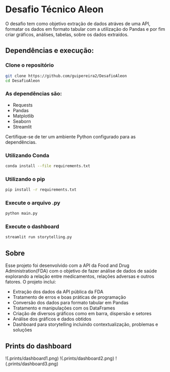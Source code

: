 # Desafio Técnico Aleon

O desafio tem como objetivo extração de dados atráves de uma API, formatar os dados em formato tabular com a utilização do Pandas e por fim criar gráficos, análises, tabelas, sobre os dados extraídos.

## Dependências e execução: 

### Clone o repositório
```bash 
git clone https://github.com/guipereira2/DesafioAleon
cd DesafioAleon
```
### As dependências são: 

- Requests
- Pandas
- Matplotlib
- Seaborn
- Streamlit

Certifique-se de ter um ambiente Python configurado para as dependências.

### Utilizando Conda 
```bash
conda install --file requirements.txt
```
### Utilizando o pip  
```bash
pip install -r requirements.txt
```

### Execute o arquivo .py 
```bash
python main.py
```

### Execute o dashboard
```bash
streamlit run storytelling.py
```

## Sobre 

Esse projeto foi desenvolvido com a API da Food and Drug Administration(FDA) com o objetivo de fazer análise de dados de saúde explorando a relação entre medicamentos, relações adversas e outros fatores. 
O projeto inclui: 

- Extração dos dados da API pública da FDA
- Tratamento de erros e boas práticas de programação
- Conversão dos dados para formato tabular em Pandas
- Tratamento e manipulações com os DataFrames
- Criação de diversos gráficos como em barra, dispersão e setores
- Análise dos gráficos e dados obtidos
- Dashboard para storytelling incluindo contextualização, problemas e soluções

## Prints do dashboard 
!(.prints/dashboard1.png)
!(.prints/dashboard2.png)
!(.prints/dashboard3.png) 

